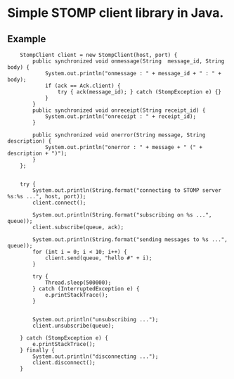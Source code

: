 Simple STOMP client library in Java.
========


## Example



		StompClient client = new StompClient(host, port) {
			public synchronized void onmessage(String  message_id, String body) {
				System.out.println("onmessage : " + message_id + " : " + body);				
				if (ack == Ack.client) {
					try { ack(message_id); } catch (StompException e) {}
				}
			}
			public synchronized void onreceipt(String receipt_id) {
				System.out.println("onreceipt : " + receipt_id);
			}
				
			public synchronized void onerror(String message, String description) {
				System.out.println("onerror : " + message + " (" + description + ")");
			}			
		};
		
		
		try {
			System.out.println(String.format("connecting to STOMP server %s:%s ...", host, port));
			client.connect();

			System.out.println(String.format("subscribing on %s ...", queue));
			client.subscribe(queue, ack);

			System.out.println(String.format("sending messages to %s ...", queue));
			for (int i = 0; i < 10; i++) {
				client.send(queue, "hello #" + i);
			}
													
			try {
				Thread.sleep(500000);			
			} catch (InterruptedException e) {
				e.printStackTrace();
			}
			
			
			System.out.println("unsubscribing ...");
			client.unsubscribe(queue);
			
		} catch (StompException e) {
			e.printStackTrace();
		} finally {
			System.out.println("disconnecting ...");
			client.disconnect();
		}

